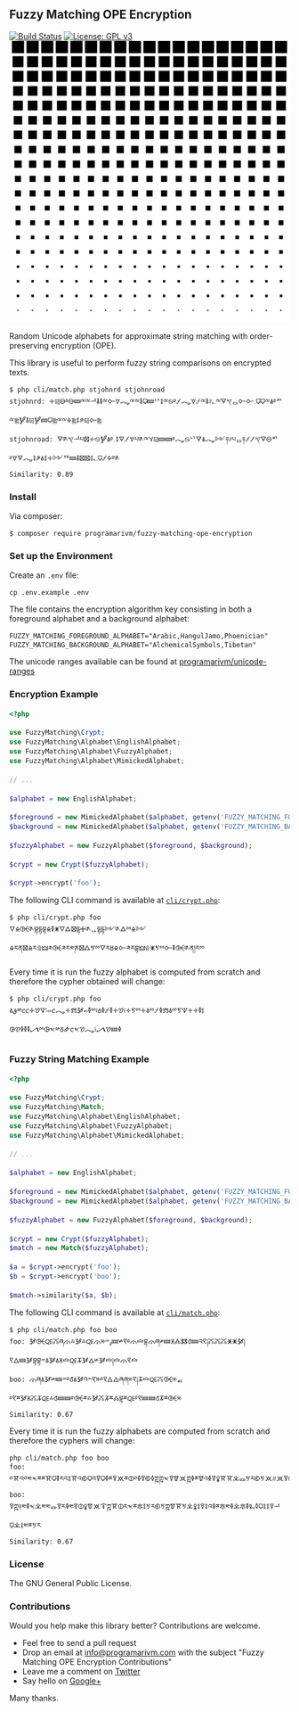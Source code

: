## Fuzzy Matching OPE Encryption

[![Build Status](https://travis-ci.org/programarivm/fuzzy-matching-ope-encryption.svg?branch=master)](https://travis-ci.org/programarivm/fuzzy-matching-ope-encryption)
[![License: GPL v3](https://img.shields.io/badge/License-GPL%20v3-blue.svg)](https://www.gnu.org/licenses/gpl-3.0)
![Fuzzy Matching OPE Encryption](/resources/square-dot.jpg)

Random Unicode alphabets for approximate string matching with order-preserving encryption (OPE).

This library is useful to perform fuzzy string comparisons on encrypted texts.

    $ php cli/match.php stjohnrd stjohnroad
    stjohnrd: 🝊༕🜔࿔🜔🝙ྋྋᅺ🜮🜮ྋ🜙🝧🝇ྋྋ🜮🜷🝙ᄓ🜌ྋ࿊࿔🝡🝇🝧🝡ྋ🜮𐤚؎ྋ🜃𐤒ᆷ🜙🜙؍🜷🜷ྋ🜯࿔ᄞྋ༖🝳🜮༕🝳🝙🜷༖ྋྋ🜍༖🜌༪༕🜙༖
    stjohnroad: 🜃༁𐤒ᅺཔ🝱🝊࿊🝳🜯࿔؍🜌🜃🝡🝧པ༁ྋ🝁༕🝙🝙࿔🝇࿊ᄓ🜃🜯🝇༻༈𐤚པᆷ༈🝡🝡𐤒🜃🜔ᄞ࿔🝧🜃🝇🜌༪🜯🜌🝊༻ᅞ🝙🜮🝱🝱🜌؎🜷🝡🜍࿔༁
    Similarity: 0.89

### Install

Via composer:

    $ composer require programarivm/fuzzy-matching-ope-encryption

### Set up the Environment

Create an `.env` file:

    cp .env.example .env

The file contains the encryption algorithm key consisting in both a foreground alphabet and a background alphabet:

    FUZZY_MATCHING_FOREGROUND_ALPHABET="Arabic,HangulJamo,Phoenician"
    FUZZY_MATCHING_BACKGROUND_ALPHABET="AlchemicalSymbols,Tibetan"

The unicode ranges available can be found at [programarivm/unicode-ranges](https://github.com/programarivm/unicode-ranges/tree/master/src/Range)

### Encryption Example

```php
<?php

use FuzzyMatching\Crypt;
use FuzzyMatching\Alphabet\EnglishAlphabet;
use FuzzyMatching\Alphabet\FuzzyAlphabet;
use FuzzyMatching\Alphabet\MimickedAlphabet;

// ...

$alphabet = new EnglishAlphabet;

$foreground = new MimickedAlphabet($alphabet, getenv('FUZZY_MATCHING_FOREGROUND_ALPHABET'));
$background = new MimickedAlphabet($alphabet, getenv('FUZZY_MATCHING_BACKGROUND_ALPHABET'));

$fuzzyAlphabet = new FuzzyAlphabet($foreground, $background);

$crypt = new Crypt($fuzzyAlphabet);

$crypt->encrypt('foo');
```

The following CLI command is available at [`cli/crypt.php`](https://github.com/programarivm/fuzzy-matching-ope-encryption/blob/master/cli/crypt.php):

    $ php cli/crypt.php foo
    🜄🜎🜤༁བྷདྷབྷ🜎🜧🜹🜄🜛🝱དྷ🜊༁ᇈདྷདྷ༻༁🜛ྉ🜎༻🜎ཪན🝱🜎ཪ۩🜲༫🜤༫ཪ༭ཎ🝱🜛🜪ྉ🜄ཪ🜘🜎🜙༫ཪབྷ🜲۩🜹🜪ྉ🜙🜧🜤༁ན།ཪྉ

Every time it is run the fuzzy alphabet is computed from scratch and therefore the cypher obtained will change:

    $ php cli/crypt.php foo
    🜭ق༰🝌🝌🝊🝣🝢࿒࿎🝌🝇🝊🝉🝲࿎🜧ྉ༴🝅🜦🝡🜧🝊🝣༴🝊🜪ྉ🝊🜭ྉ🝡🜦🝉🜭ྉ🜪🝢🝊🝊🜧༔🜖🝣🜦🜧🜧🝠ྉ🜖𐤎༰🜻🜸🝌𐤎🝣🝇༴🝠🝣🝚🜦

### Fuzzy String Matching Example

```php
<?php

use FuzzyMatching\Crypt;
use FuzzyMatching\Match;
use FuzzyMatching\Alphabet\EnglishAlphabet;
use FuzzyMatching\Alphabet\FuzzyAlphabet;
use FuzzyMatching\Alphabet\MimickedAlphabet;

// ...

$alphabet = new EnglishAlphabet;

$foreground = new MimickedAlphabet($alphabet, getenv('FUZZY_MATCHING_FOREGROUND_ALPHABET'));
$background = new MimickedAlphabet($alphabet, getenv('FUZZY_MATCHING_BACKGROUND_ALPHABET'));

$fuzzyAlphabet = new FuzzyAlphabet($foreground, $background);

$crypt = new Crypt($fuzzyAlphabet);
$match = new Match($fuzzyAlphabet);

$a = $crypt->encrypt('foo');
$b = $crypt->encrypt('boo');

$match->similarity($a, $b);
```

The following CLI command is available at [`cli/match.php`](https://github.com/programarivm/fuzzy-matching-ope-encryption/blob/master/cli/match.php):

    $ php cli/match.php foo boo
    foo: 🝲🜤🜀🜼ཞ🜳࿏🝲࿏🜀🜳༮ۅ𐤉🝚༯🝥࿔🜳🝞བྷ🜳ཞ༯🝚🝏🝓🜓🝭🝚འ🝥༐🜼🜼🜼🜹🜹🝲༐🝥🜂🝚🝲བྷབྷ𐤉🜭🝲🜭🝏🝞🜀🝂🝲🜂༯🝲🝞༐🝞🜳🝥🝞
    boo: 🜳ཞ🜭🝲༯🝚𐤉࿔🝭🜭🝲འ𐤉🝥༮࿔🝥🜂🜂ཞཞ༮🝥༐🝂🝞🜀🜼🜤༮ᇏ࿔🝥ྈ🝲🝏🜼🝂🜀࿏🝭🝚🝚࿔🜤ྈ࿏🝲🜼🝂ྈ🝓བྷྈ🜀࿔🝥🝚🝚🝭🝂ྈ🜤༮
    Similarity: 0.67

Every time it is run the fuzzy alphabets are computed from scratch and therefore the cyphers will change:

    php cli/match.php foo boo
    foo: ༠🝈འ༠༭𐤎ྈྈ🝈🜷🜧རའ🜌🝈འ🜗🜷འ🜑🜷🜦ྈ🜑🝪ྈ🜕༠🜦🜑🜗🜥ཀྵཀྵ𐤎🜑🝩🝪ཀྵ🜦ྈ🝩འ🜦🜑🜢🝈🝈🝀🜽🜪ར🜗🜪🝪𐤛🝪🜑🜕🜑༭ཀྵ🜗🜕
    boo: 🜑ཀྵ࿈༭🜧𐤎🝀༭༭🜽🜑ར🜦༭🜑🜕🜢🝩🝪🜒ཀྵ🝈🜕ར𐤎ྈ🜾🜌🜪ར🜗🜪ཀྵ🝩🝈🜪🝀🜢🜌🜑🜌འ🜦ྈ🜾༭🜦🝀🜾🜧🜐🜥🜷🜌🜌🜑ᅺ🜷🝀🜌༭ྈ🜪ར
    Similarity: 0.67

### License

The GNU General Public License.

### Contributions

Would you help make this library better? Contributions are welcome.

- Feel free to send a pull request
- Drop an email at info@programarivm.com with the subject "Fuzzy Matching OPE Encryption Contributions"
- Leave me a comment on [Twitter](https://twitter.com/programarivm)
- Say hello on [Google+](https://plus.google.com/+Programarivm)

Many thanks.
